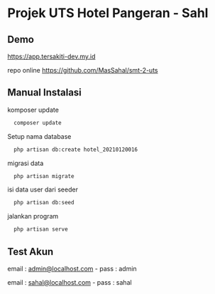 
# Projek UTS Hotel Pangeran - Sahl




## Demo

https://app.tersakiti-dev.my.id

repo online
https://github.com/MasSahal/smt-2-uts

## Manual Instalasi

komposer update
```bash
  composer update
```

Setup nama database
```bash
  php artisan db:create hotel_20210120016
```

migrasi data
```bash
  php artisan migrate
```

isi data user dari seeder
```bash
  php artisan db:seed
```

jalankan program
```bash
  php artisan serve
```
## Test Akun

email : admin@localhost.com - 
pass : admin


email : sahal@localhost.com -
pass : sahal